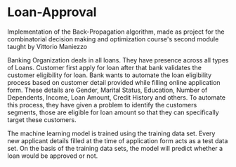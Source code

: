 # Loan-Approval

Implementation of the Back-Propagation algorithm, made as project for the combinatorial decision making and optimization course's second module taught by Vittorio Maniezzo

Banking Organization deals in all loans. They have presence across all types of Loans. Customer first apply for loan after that bank validates the customer eligibility for loan. Bank wants to automate the loan eligibility process based on customer detail provided while filling online application form. These details are Gender, Marital Status, Education, Number of Dependents, Income, Loan Amount, Credit History and others. To automate this process, they have given a problem to identify the customers segments, those are eligible for loan amount so that they can specifically target these customers.

The machine learning model is trained using the training data set. Every new applicant details filled at the time of application form acts as a test data set. On the basis of the training data sets, the model will predict whether a loan would be approved or not.
